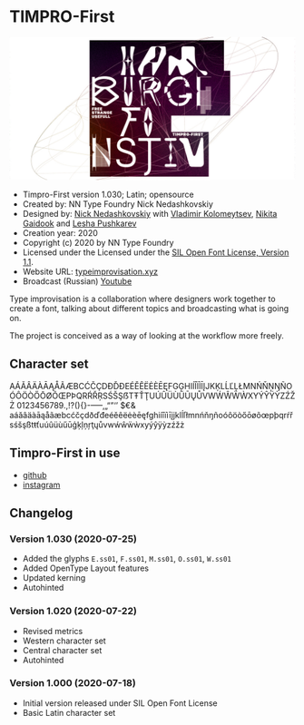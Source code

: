 # TIMPRO-First


![](https://github.com/nnedashkovsky/typeimprovisation/blob/master/img/timpro_first_hamb.jpg)

- Timpro-First version 1.030; Latin; opensource
- Created by: NN Type Foundry Nick Nedashkovskiy
- Designed by: [Nick Nedashkovskiy](https://www.instagram.com/nnedashkovskiy/) with [Vladimir Kolomeytsev](https://www.instagram.com/vororya_kolomeytsev/), [Nikita Gaidook](https://www.instagram.com/gaido/) and [Lesha Pushkarev](https://www.instagram.com/pushkarev/) 
- Creation year: 2020
- Copyright (c) 2020 by NN Type Foundry
- Licensed under the Licensed under the [SIL Open Font License, Version 1.1](./LICENSE.txt).
- Website URL: [typeimprovisation.xyz](http://typeimprovisation.xyz/2/)
- Broadcast (Russian) [Youtube](https://www.youtube.com/watch?v=LHKvc95BF_8&feature=emb_title)

Type improvisation is a collaboration where designers work together to create a font, talking about different topics and broadcasting what is going on.

The project is conceived as a way of looking at the workflow more freely.

## Character set

AÁĂÂÄÀĀĄÅÃÆBCĆČÇDÐĎĐEÉĚÊËĖÈĒĘFGĢHIÍÎÏÌĪĮJKĶLĹĽĻŁMNŃŇŅŊÑOÓÔÖÒŐŌØÕŒPÞQRŔŘŖSŚŠŞẞTŦŤŢUÚÛÜÙŰŪŲŮVWẂŴẄẀXYÝŶŸỲZŹŽŻ
0123456789.,!?(){}-–—‚„“”‘’ $€&
aáăâäàāąåãæbcćčçdðďđeéěêëėèēęfghiíîïìīįjklĺľłmnńňŋñoóôöòőōøõœpþqrŕřsśšşßtŧťuúûüùűūģķļņŗţųůvwẃŵẅẁxyýŷÿỳzźžż

## Timpro-First in use
- [github](https://github.com/nnedashkovsky/typeimprovisation/tree/master/TimproFirst/inUse)
- [instagram](https://www.instagram.com/typeimprovisation/)

## Changelog

### Version 1.030 (2020-07-25)

- Added the glyphs `E.ss01`, `F.ss01`, `M.ss01`, `O.ss01`, `W.ss01`
- Added OpenType Layout features
- Updated kerning
- Autohinted

### Version 1.020 (2020-07-22)
- Revised metrics
- Western character set
- Central character set
- Autohinted

### Version 1.000 (2020-07-18)

- Initial version released under SIL Open Font License
- Basic Latin character set

